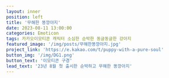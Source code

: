 ```yaml
---
layout: inner
position: left
title: '무해한 똥깡아지'
date: 2023-08-11 13:00:00
categories: Emoticon
tags: 카카오이모티콘 캐릭터 소심한 순박한 동글동글한 강아지
featured_image: '/img/posts/무해한똥깡아지.jpg'
project_link: 'https://e.kakao.com/t/puppy-with-a-pure-soul'
button_img: '/img/DG1.png'
button_text: '이모티콘 구경'
lead_text: '23년 8월 첫 출시한 순박하고 무해한 똥깡아지'
---
```

